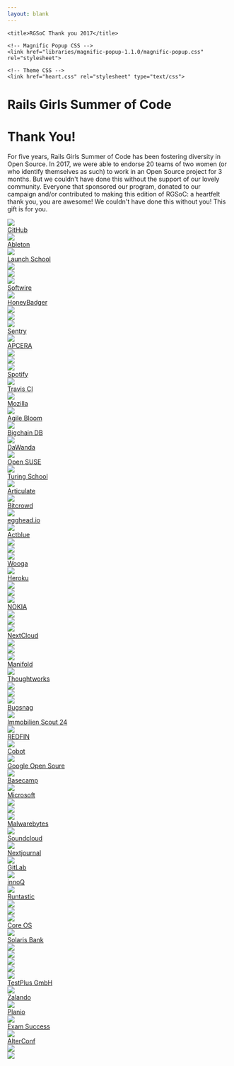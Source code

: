 ```yaml
---
layout: blank
---
```

<head>
  <meta charset="UTF-8">
    <meta name="viewport" content="width=device-width, initial-scale=1.0">
    <meta http-equiv="Cache-Control" content="public">
    <meta http-equiv="Cache-Control" content="max-age=3600">
    <meta http-equiv="Cache-Control" content="must-revalidate">

    <title>RGSoC Thank you 2017</title>

    <!-- Magnific Popup CSS -->
    <link href="libraries/magnific-popup-1.1.0/magnific-popup.css" rel="stylesheet">

    <!-- Theme CSS -->
    <link href="heart.css" rel="stylesheet" type="text/css">
</head>

<body>
    <div class="header">
        <h1>
            Rails Girls Summer of Code
        </h1>
    </div>
    <div class="headerText">
        <h1>
            Thank You!
        </h1>
        <p>
            For five years, Rails Girls Summer of Code has been fostering diversity in Open Source. In 2017, we were able to endorse 20 teams of two women (or who identify themselves as such) to work in an Open Source project for 3 months. But we couldn't have done this without the support of our lovely community. Everyone that sponsored our program, donated to our campaign and/or contributed to making this edition of RGSoC: a heartfelt thank you, you are awesome! We couldn't have done this without you! This gift is for you.
        </p>
    </div>
    <div class="wrapper">
        <div class= "centerWrapper">
            <div class="gridWrapper">
                <div></div>
                <div class="size5">
                    <a class="sponsorsBox" href="img/photos/github.jpg" title="GitHub, our remarkable partner! (image credits: Y S Ramya)">
                        <img src="img/photos_min/github.jpg" class="photo_size5">
                        <div class="sponsorNameBox">
                            <div class="sponsorName">
                                GitHub
                            </div>
                        </div>
                    </a>
                </div>
                <div class="size1">
                    <a class="sponsorsBox" href="img/photos/heart.png" title="Ableton, Bronze Sponsor of RGSoC 2017 (image credits: RGSoC)">
                        <img src="img/photos_min/heart.png" class="photo_size1">
                        <div class="sponsorNameBox">
                            <div class="sponsorName">
                                Ableton
                            </div>
                        </div>
                    </a>
                </div>
                <div class="size1">
                    <a class="sponsorsBox" href="img/photos/LaunchSchool.jpg" title="Launch School, proud 4th time sponsor of RGSoC (image credits: RGSoC)">
                        <img src="img/photos_min/LaunchSchool.jpg" class="photo_size1">
                        <div class="sponsorNameBox">
                            <div class="sponsorName">
                                Launch School
                            </div>
                        </div>
                    </a>
                </div>
                <div></div>
                <div class="size3">
                    <a class="sponsorsBox" href="img/photos/team.jpg" title="Shout-out to everyone that worked behind the scenes to make RGSoC 2017 a reality! (image credits: RGSoC)">
                        <img src="img/photos_min/team.jpg" class="photo_size3">
                        <div class="sponsorNameBox">
                            <div class="sponsorName">
                                <img src="img/rgsoc.png" class="photo_size3">
                            </div>
                        </div>
                    </a>
                </div>
                <div class="size2V">
                    <a class="sponsorsBox" href="img/photos/softwire.jpg" title="Softwire, our silver sponsor (image credits: Janakshi Dulanga)">
                        <img src="img/photos_min/softwire.jpg" class="photo_size2V">
                        <div class="sponsorNameBox">
                            <div class="sponsorName">Softwire</div>
                        </div>
                    </a>
                </div>
                <div class="size1">
                    <a class="sponsorsBox" href="img/photos/honeybadger.jpg" title="HoneyBadger, fourth time sponsor of RGSoC (image credits: Jessica Leach)">
                        <img src="img/photos_min/honeybadger.jpg" class="photo_size1">
                        <div class="sponsorNameBox">
                            <div class="sponsorName">
                                HoneyBadger
                            </div>
                        </div>
                    </a>
                </div>
                <div class="size1">
                    <a class="sponsorsBox" href="img/photos/swag1.png" title="Our Swag package arrived to Albania! (Imeage Credits: team Codeaholics)">
                        <img src="img/photos_min/swag1.png" class="photo_size1">
                        <div class="sponsorNameBox">
                            <div class="sponsorName">
                                <img src="img/rgsoc.png" class="photo_size1">
                            </div>
                        </div>
                    </a>
                </div>
                <div></div>
                <div class="size1">
                    <a class="sponsorsBox" href="img/photos/sentry.jpg" title="Sentry, second time sponsoring RGSoC! (image credits: Jessica Leach)">
                        <img src="img/photos_min/sentry.jpg" class="photo_size1">
                        <div class="sponsorNameBox">
                            <div class="sponsorName">
                                Sentry
                            </div>
                        </div>
                    </a>
                </div>
                <div class="size1">
                    <a class="sponsorsBox" href="img/photos/APCERA.jpg" title="For the 3rd time, APCERA sponsoring RGSoC! (image credits: Rails Girls Summer of Code)">
                        <img src="img/photos_min/APCERA.jpg" class="photo_size1">
                        <div class="sponsorNameBox">
                            <div class="sponsorName">
                                APCERA
                            </div>
                        </div>
                    </a>
                </div>
                <div class="size1">
                    <a class="sponsorsBox" href="img/photos/swag2.png" title="Our Swag packages arrive at every corner of the world! (image credits: Mayar Alaa)">
                        <img src="img/photos_min/swag2.png" class="photo_size1">
                        <div class="sponsorNameBox">
                            <div class="sponsorName">
                                <img src="img/rgsoc.png" class="photo_size1">
                            </div>
                        </div>
                    </a>
                </div>
                <div class="size1">
                    <a class="sponsorsBox" href="img/photos/heart.png" title="RGSoC bronze sponsor - Spotify (image credits: )">
                        <img src="img/photos_min/heart.png" class="photo_size1">
                        <div class="sponsorNameBox">
                            <div class="sponsorName">
                                Spotify
                            </div>
                        </div>
                    </a>
                </div>
                <div class="size5">
                    <a class="sponsorsBox" href="img/photos/travisci.jpg" title="The astonishing RGSoC partner: Travis CI (image credits: Inês Coelho)">
                        <img src="img/photos_min/travisci.jpg" class="photo_size5">
                        <div class="sponsorNameBox">
                            <div class="sponsorName">
                                Travis CI
                            </div>
                        </div>
                    </a>
                </div>
                <div class="size2V">
                    <a class="sponsorsBox" href="img/photos/mozilla.jpg" title="Our silver sponsor Mozilla! (image credits: Anika Lindtner)">
                        <img src="img/photos_min/mozilla.jpg" class="photo_size2V">
                        <div class="sponsorNameBox">
                            <div class="sponsorName">
                                Mozilla
                            </div>
                        </div>
                    </a>
                </div>
                <div class="size1">
                    <a class="sponsorsBox" href="img/photos/agilebloom.jpg" title="Agile Bloom, our bronze sponsor (image credits: RGSoC)">
                        <img src="img/photos_min/agilebloom.jpg" class="photo_size1">
                        <div class="sponsorNameBox">
                            <div class="sponsorName">
                                Agile Bloom
                            </div>
                        </div>
                    </a>
                </div>
                <div class="size1">
                    <a class="sponsorsBox" href="img/photos/bigchaindb.jpg" title="RGSoC 2017 bronze sponsor: Bigchain DB (image credits: RGSoC)">
                        <img src="img/photos_min/bigchaindb.jpg" class="photo_size1">
                        <div class="sponsorNameBox">
                            <div class="sponsorName">
                                Bigchain DB
                            </div>
                        </div>
                    </a>
                </div>
                <div class="size2H">
                    <a class="sponsorsBox" href="img/photos/dawanda.jpg" title="Proud 4th time RGSoC sponsor, Da Wanda! (image credits: RGSoC)">
                        <img src="img/photos_min/dawanda.jpg" class="photo_size2H">
                        <div class="sponsorNameBox">
                            <div class="sponsorName">
                                DaWanda
                            </div>
                        </div>
                    </a>
                </div>
                <div class="size1">
                    <a class="sponsorsBox" href="img/photos/openSUSE.jpg" title="Open SUSE's Geeko chameleon, our bronze sponsor (image credits: Jona Azizaj)">
                        <img src="img/photos_min/openSUSE.jpg" class="photo_size1">
                        <div class="sponsorNameBox">
                            <div class="sponsorName">
                                Open SUSE
                            </div>
                        </div>
                    </a>
                </div>
                <div class="size1">
                    <a class="sponsorsBox" href="img/photos/turing.jpg" title="Turing School, our bronze sponsor (image credits: Ramon Huidobro)">
                        <img src="img/photos_min/turing.jpg" class="photo_size1">
                        <div class="sponsorNameBox">
                            <div class="sponsorName">
                                Turing School
                            </div>
                        </div>
                    </a>
                </div>
                <div class="size1">
                    <a class="sponsorsBox" href="img/photos/articulate.jpg" title="Articulate, sponsoring RGSoC for the 4th time! (image credits: Ana Sofia Pinho)">
                        <img src="img/photos_min/articulate.jpg" class="photo_size1">
                        <div class="sponsorNameBox">
                            <div class="sponsorName">
                                Articulate
                            </div>
                        </div>
                    </a>
                </div>
                <div class="size2H">
                    <a class="sponsorsBox" href="img/photos/bitcrowd.jpg" title="Silver sponsor Bitcrowd! (image credits: RGSoC)">
                        <img src="img/photos_min/bitcrowd.jpg" class="photo_size2H">
                        <div class="sponsorNameBox">
                            <div class="sponsorName">
                                Bitcrowd
                            </div>
                        </div>
                    </a>
                </div>
                <div class="size1">
                    <a class="sponsorsBox" href="img/photos/egghead.jpg" title="RGSoC 2017 bronze sponsor: egghead.io! (image credits: Lucas Pinto)">
                        <img src="img/photos_min/egghead.jpg" class="photo_size1">
                        <div class="sponsorNameBox">
                            <div class="sponsorName">
                                egghead.io
                            </div>
                        </div>
                    </a>
                </div>
                <div class="size1">
                    <a class="sponsorsBox" href="img/photos/actblue.jpg" title="Actblue, bronze sponsor of RGSoC 2017 (image credits: Inês Coelho)">
                        <img src="img/photos_min/actblue.jpg" class="photo_size1">
                        <div class="sponsorNameBox">
                            <div class="sponsorName">
                                Actblue
                            </div>
                        </div>
                    </a>
                </div>
                <div class="size1">
                    <a class="sponsorsBox" href="img/photos/orga1.png" title="RGSoC end of summer celebration at Mozilla (image credits: Anika Lindtner)">
                        <img src="img/photos_min/orga1.png" class="photo_size1">
                        <div class="sponsorNameBox">
                            <div class="sponsorName">
                                <img src="img/rgsoc.png" class="photo_size1">
                            </div>
                        </div>
                    </a>
                </div>
                <div class="size1">
                    <a class="sponsorsBox" href="img/photos/wooga.jpg" title="Wooga, sponsoring RGSoC since our first edition! <3 (image credits: Mayar Alaa)">
                        <img src="img/photos_min/wooga.jpg" class="photo_size1">
                        <div class="sponsorNameBox">
                            <div class="sponsorName">
                                Wooga
                            </div>
                        </div>
                    </a>
                </div>
                <div class="size1">
                    <a class="sponsorsBox" href="img/photos/heroku.jpg" title="Our bronze sponsor, Heroku! (image credits: Rails Girls Summer of Code)">
                        <img src="img/photos_min/heroku.jpg" class="photo_size1">
                        <div class="sponsorNameBox">
                            <div class="sponsorName">
                                Heroku
                            </div>
                        </div>
                    </a>
                </div>
                <div class="size1">
                    <a class="sponsorsBox" href="img/photos/swag6.jpg" title="The cat is in the box with RGSoC swag! (image credits: Lucas Pinto)">
                        <img src="img/photos_min/swag6.jpg" class="photo_size1">
                        <div class="sponsorNameBox">
                            <div class="sponsorName">
                                <img src="img/rgsoc.png" class="photo_size1">
                            </div>
                        </div>
                    </a>
                </div>
                <div class="size4">
                    <a class="sponsorsBox" href="img/photos/nokia.jpg" title="Platinum sponsor, Nokia! (image credits: Juliana Dias)">
                        <img src="img/photos_min/nokia.jpg" class="photo_size4">
                        <div class="sponsorNameBox">
                            <div class="sponsorName">
                                NOKIA
                            </div>
                        </div>
                    </a>
                </div>
                <div class="size1">
                    <a class="sponsorsBox" href="img/photos/swag3.png" title="Even cats love receiving RGSoC swag (image credits: Inês Coelho)">
                        <img src="img/photos_min/swag3.png" class="photo_size1">
                        <div class="sponsorNameBox">
                            <div class="sponsorName">
                                <img src="img/rgsoc.png" class="photo_size1">
                            </div>
                        </div>
                    </a>
                </div>
                <div class="size1">
                    <a class="sponsorsBox" href="img/photos/nextcloud.jpg" title="NextCloud, bronze sponsor of RGSoC 2017! (image credits: Jona Azizaj)">
                        <img src="img/photos_min/nextcloud.jpg" class="photo_size1">
                        <div class="sponsorNameBox">
                            <div class="sponsorName">
                                NextCloud
                            </div>
                        </div>
                    </a>
                </div>
                <div class="size5">
                    <a class="sponsorsBox" href="img/photos/general.jpg" title="In 2017, RGSoC fostered 40 persons (20 teams) from underrepresented groups in tech to work in OSS. With your help, we are changing the world! (image credits: RGSoC)">
                        <img src="img/photos_min/general.jpg" class="photo_size5">
                        <div class="sponsorNameBox">
                            <div class="sponsorName">
                                <img src="img/rgsoc.png" class="photo_size5">
                            </div>
                        </div>
                    </a>
                </div>
                <div class="size1">
                    <a class="sponsorsBox" href="img/photos/manifold.jpg" title="Our bronze sponsor, Manifold (image credits: Inês Coelho)">
                        <img src="img/photos_min/manifold.jpg" class="photo_size1">
                        <div class="sponsorNameBox">
                            <div class="sponsorName">
                                Manifold
                            </div>
                        </div>
                    </a>
                </div>
                <div class="size2H">
                    <a class="sponsorsBox" href="img/photos/thoughtworks.jpg" title="Silver sponsor Thoughtworks, supporting RGSoC for the 4th time! (image credits: Nada Ashraf)">
                        <img src="img/photos_min/thoughtworks.jpg" class="photo_size2H">
                        <div class="sponsorNameBox">
                            <div class="sponsorName">
                                Thoughtworks
                            </div>
                        </div>
                    </a>
                </div>
                <div class="size1">
                    <a class="sponsorsBox" href="img/photos/orga3.png" title="Feel the love in the final supervisor's call of RGSoC 2017! (image credits: Vaishali Thakkar)">
                        <img src="img/photos_min/orga3.png" class="photo_size1">
                        <div class="sponsorNameBox">
                            <div class="sponsorName">
                                <img src="img/rgsoc.png" class="photo_size1">
                            </div>
                        </div>
                    </a>
                </div>
                <div class="size1">
                    <a class="sponsorsBox" href="img/photos/bugsnag.jpg" title="Bugsnag, 3th time sponsor of RGSoC! (image credits: Ana Sofia Pinho)">
                        <img src="img/photos_min/bugsnag.jpg" class="photo_size1">
                        <div class="sponsorNameBox">
                            <div class="sponsorName">
                                Bugsnag
                            </div>
                        </div>
                    </a>
                </div>
                <div class="size2H">
                    <a class="sponsorsBox" href="img/photos/Immobilienscout24.jpg" title="Immobilien Scout 24, silver sponsor, for the second time, of RGSoC! (image credits: Nynne Just Christoffersen)">
                        <img src="img/photos_min/Immobilienscout24.jpg" class="photo_size2H">
                        <div class="sponsorNameBox">
                            <div class="sponsorName">
                                Immobilien Scout 24
                            </div>
                        </div>
                    </a>
                </div>
                <div class="size1">
                    <a class="sponsorsBox" href="img/photos/redfin.jpg" title="REDFIN, bronze sponsor of RGSoC 2017 (image credits: RGSoC)">
                        <img src="img/photos_min/redfin.jpg" class="photo_size1">
                        <div class="sponsorNameBox">
                            <div class="sponsorName">
                                REDFIN
                            </div>
                        </div>
                    </a>
                </div> 
                <div class="size1">
                    <a class="sponsorsBox" href="img/photos/cobot.jpg" title="Our bronze sponsor, Cobot (image credits: Y S Ramya)">
                        <img src="img/photos_min/cobot.jpg" class="photo_size1">
                        <div class="sponsorNameBox">
                            <div class="sponsorName">
                                Cobot
                            </div>
                        </div>
                    </a>
                </div>
                <div class="size3">
                    <a class="sponsorsBox" href="img/photos/google.jpg" title="Google Open Source, gold sponsor, supporting RGSoC since 1st edition! (image credits: Kara de la Marck)">
                        <img src="img/photos_min/google.jpg" class="photo_size3">
                        <div class="sponsorNameBox">
                            <div class="sponsorName">
                                Google Open Soure
                            </div>
                        </div>
                    </a>
                </div>
                <div class="size1">
                    <a class="sponsorsBox" href="img/photos/heart.png" title="Basecamp, proud sponsor of RGSoC since our 1st edition! (image credits: )">
                        <img src="img/photos_min/heart.png" class="photo_size1">
                        <div class="sponsorNameBox">
                            <div class="sponsorName">
                                Basecamp
                            </div>
                        </div>
                    </a>
                </div>
                <div></div>
                <div class="size1">
                    <a class="sponsorsBox" href="img/photos/microsoft.jpg" title="Microsoft, bronze sponsor of RGSoC 2017! (image credits: Prachi Manchanda)">
                        <img src="img/photos_min/microsoft.jpg" class="photo_size1">
                        <div class="sponsorNameBox">
                            <div class="sponsorName">
                                Microsoft
                            </div>
                        </div>
                    </a>
                </div>
                <div class="size1">
                    <a class="sponsorsBox" href="img/photos/swag4.png" title="We love to see our teams playing with RGSoC's swag! (image credits: team ImpactDevs)">
                        <img src="img/photos_min/swag4.png" class="photo_size1">
                        <div class="sponsorNameBox">
                            <div class="sponsorName">
                                <img src="img/rgsoc.png" class="photo_size1">
                            </div>
                        </div>
                    </a>
                </div>
                <div class="size3">
                    <a class="sponsorsBox" href="img/photos/malwarebytes.jpg" title="Gold sponsor Mawarebytes, supporting RGSoC for the 3rd time! (image credits: Inês Coelho)">
                        <img src="img/photos_min/malwarebytes.jpg" class="photo_size3">
                        <div class="sponsorNameBox">
                            <div class="sponsorName">
                                Malwarebytes
                            </div>
                        </div>
                    </a>
                </div>
                <div class="size2H">
                    <a class="sponsorsBox" href="img/photos/soundcloud.jpg" title="Silver sponsor Soundcloud, supporting RGSoC since our 1st edition! (image credits: Vaishali Thakkar)">
                        <img src="img/photos_min/soundcloud.jpg" class="photo_size2H">
                        <div class="sponsorNameBox">
                            <div class="sponsorName">
                                Soundcloud
                            </div>
                        </div>
                    </a>
                </div>
                <div></div>
                <div></div>
                <div></div>
                <div class="size1">
                    <a class="sponsorsBox" href="img/photos/nextjournal.jpg" title="Nextjournal, our bronze sponsor (image credits: RGSoC)">
                        <img src="img/photos_min/nextjournal.jpg" class="photo_size1">
                        <div class="sponsorNameBox">
                            <div class="sponsorName">
                                Nextjournal
                            </div>
                        </div>
                    </a>
                </div>
                <div class="size1">
                    <a class="sponsorsBox" href="img/photos/gitlab.jpg" title="GitLab, broze sponsor of RGSoC! (image credits: Carsten Zimmermann)">
                        <img src="img/photos_min/gitlab.jpg" class="photo_size1">
                        <div class="sponsorNameBox">
                            <div class="sponsorName">
                                GitLab
                            </div>
                        </div>
                    </a>
                </div>
                <div class="size2V">
                     <a class="sponsorsBox" href="img/photos/innoQ.jpg" title="innoQ, silver sponsor of RGSoC, supporting us since our 1st edition! (image credits: Chris Sun)">
                        <img src="img/photos_min/innoQ.jpg" class="photo_size2V">
                        <div class="sponsorNameBox">
                            <div class="sponsorName">
                                innoQ
                            </div>
                        </div>
                    </a>
                </div>
                <div class="size1">
                    <a class="sponsorsBox" href="img/photos/runtastic.jpg" title="Runtastic, our bronze sponsor (image credits: Amanda Branquinho)">
                        <img src="img/photos_min/runtastic.jpg" class="photo_size1">
                        <div class="sponsorNameBox">
                            <div class="sponsorName">
                                Runtastic
                            </div>
                        </div>
                    </a>
                </div>
                <div class="size3">
                    <a class="sponsorsBox" href="img/photos/conferences.jpg" title="All the conferences who supported our students and provided free tickets for the 2017 edition! (image credits: Maria Ronacher)">
                        <img src="img/photos_min/conferences.jpg" class="photo_size3">
                        <div class="sponsorNameBox">
                            <div class="sponsorName">
                                <img src="img/rgsoc.png" class="photo_size3">
                            </div>
                        </div>
                    </a>
                </div>
                <div class="size1">
                    <a class="sponsorsBox" href="img/photos/coreOS.jpg" title="Core OS, bronze sponsor of RGSoC for the 2nd time! (image credits: Jona Azizaj)">
                        <img src="img/photos_min/coreOS.jpg" class="photo_size1">
                        <div class="sponsorNameBox">
                            <div class="sponsorName">
                                Core OS
                            </div>
                        </div>
                    </a>
                </div>
                <div></div>
                <div></div>
                <div></div>
                <div></div>
                <div></div>
                <div class="size1">
                    <a class="sponsorsBox" href="img/photos/solarisbank.jpg" title="Solaris Bank, our bronze sponsor (image credits: RGSoC)">
                        <img src="img/photos_min/solarisbank.jpg" class="photo_size1">
                        <div class="sponsorNameBox">
                            <div class="sponsorName">
                                Solaris Bank
                            </div>
                        </div>
                    </a>
                </div>
                <div class="size3">
                    <a class="sponsorsBox" href="img/photos/donors.jpg" title="All the superb persons that donated to make RGSoC 2017 a reality! (image credits: RGSoC)">
                        <img src="img/photos_min/donors.jpg" class="photo_size3">
                        <div class="sponsorNameBox">
                            <div class="sponsorName">
                                <img src="img/rgsoc.png" class="photo_size3">
                            </div>
                        </div>
                    </a>
                </div>
                <div class="size1">
                    <a class="sponsorsBox" href="img/photos/swag5.png" title="All that swag! (image credits: Brihi Joshi)">
                        <img src="img/photos_min/swag5.png" class="photo_size1">
                        <div class="sponsorNameBox">
                            <div class="sponsorName">
                                <img src="img/rgsoc.png" class="photo_size1">
                            </div>
                        </div>
                    </a>
                </div>
                <div></div>
                <div></div>
                <div></div>
                <div></div>
                <div></div>
                <div></div>
                <div></div>
                <div class="size1">
                    <a class="sponsorsBox" href="img/photos/testplus.jpg" title="TestPlus GmbH, bronze sponsor of RGSoC 2017 (image credits: Inês Coelho)">
                        <img src="img/photos_min/testplus.jpg" class="photo_size1">
                        <div class="sponsorNameBox">
                            <div class="sponsorName">
                                TestPlus GmbH
                            </div>
                        </div>
                    </a>
                </div>
                <div class="size2V">
                    <a class="sponsorsBox" href="img/photos/zalando.jpg" title="Zalando, silver sponsor of RGSoC 2017! (image credits: RGSoC)">
                        <img src="img/photos_min/zalando.jpg" class="photo_size2V">
                        <div class="sponsorNameBox">
                            <div class="sponsorName">
                                Zalando
                            </div>
                        </div>
                    </a>
                </div>
                <div class="size1">
                    <a class="sponsorsBox" href="img/photos/planio.jpg" title="Planio, sponsoring RGSoC for the 4th time! (image credits: Ana Sofia Pinho)">
                        <img src="img/photos_min/planio.jpg" class="photo_size1">
                        <div class="sponsorNameBox">
                            <div class="sponsorName">
                                Planio
                            </div>
                        </div>
                    </a>
                </div>
                <div></div>
                <div></div>
                <div></div>
                <div></div>
                <div></div>
                <div></div>
                <div></div>
                <div></div>
                <div></div>
                <div class="size1">
                    <a class="sponsorsBox" href="img/photos/exam success.jpg" title="Exam Success, second time sponsoring RGSoC! (image credits: RGSoC)">
                        <img src="img/photos_min/exam success.jpg" class="photo_size1">
                        <div class="sponsorNameBox">
                            <div class="sponsorName">
                                Exam Success
                            </div>
                        </div>
                    </a>
                </div>
                <div class="size1">
                    <a class="sponsorsBox" href="img/photos/alterconf.jpg" title="AlterConf, bronze sponsor of RGSoC 2017! (image credits: Laura Gaetano)">
                        <img src="img/photos_min/alterconf.jpg" class="photo_size1">
                        <div class="sponsorNameBox">
                            <div class="sponsorName">
                                AlterConf
                            </div>
                        </div>
                    </a>
                </div>
                <div></div>
                <div></div>
                <div></div>
                <div></div>
                <div></div>
                <div></div>
                <div></div>
                <div></div>
                <div></div>
                <div></div>
                <div></div>
                <div class="size1">
                    <a class="sponsorsBox" href="img/photos/orga4.png" title="Goodbye from our amazing supervisors! (image credits: Anika Lindtner)">
                        <img src="img/photos_min/orga4.png" class="photo_size1">
                        <div class="sponsorNameBox">
                            <div class="sponsorName">
                                <img src="img/rgsoc.png" class="photo_size1">
                            </div>
                        </div>
                    </a>
                </div>
            </div>
        </div>
    </div>
    <!-- jQuery -->
    <script src="//code.jquery.com/jquery-3.2.1.min.js"></script>
    <!-- Plugin JavaScript -->
    <script src="libraries/magnific-popup-1.1.0/magnific-popup.min.js"></script>
    <!-- Theme JS -->
    <script src="heart.js"></script>
</body>
